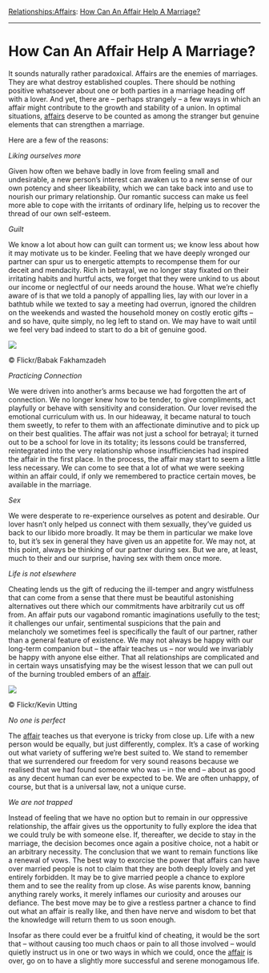 [Relationships:](https://www.theschooloflife.com/thebookoflife/category/relationships/)[Affairs](https://www.theschooloflife.com/thebookoflife/category/relationships/affairs/): [How Can An Affair Help A Marriage?](https://www.theschooloflife.com/thebookoflife/how-can-an-affair-help-a-marriage/)

* * *

# How Can An Affair Help A Marriage?

It sounds naturally rather paradoxical. Affairs are the enemies of marriages. They are what destroy established couples. There should be nothing positive whatsoever about one or both parties in a marriage heading off with a lover. And yet, there are – perhaps strangely – a few ways in which an affair might contribute to the growth and stability of a union. In optimal situations, [affairs](https://www.theschooloflife.com/shop/affairs-book-the-love-series/) deserve to be counted as among the stranger but genuine elements that can strengthen a marriage.

Here are a few of the reasons:

_Liking ourselves more_

Given how often we behave badly in love from feeling small and undesirable, a new person’s interest can awaken us to a new sense of our own potency and sheer likeability, which we can take back into and use to nourish our primary relationship. Our romantic success can make us feel more able to cope with the irritants of ordinary life, helping us to recover the thread of our own self-esteem.

_Guilt_

We know a lot about how can guilt can torment us; we know less about how it may motivate us to be kinder. Feeling that we have deeply wronged our partner can spur us to energetic attempts to recompense them for our deceit and mendacity. Rich in betrayal, we no longer stay fixated on their irritating habits and hurtful acts, we forget that they were unkind to us about our income or neglectful of our needs around the house. What we’re chiefly aware of is that we told a panoply of appalling lies, lay with our lover in a bathtub while we texted to say a meeting had overrun, ignored the children on the weekends and wasted the household money on costly erotic gifts – and so have, quite simply, no leg left to stand on. We may have to wait until we feel very bad indeed to start to do a bit of genuine good.

 ![](https://www.theschooloflife.com/thebookoflife/wp-content/uploads/2018/09/14133957031_e0cb126579_z.jpg)

© Flickr/Babak Fakhamzadeh

_Practicing Connection_

We were driven into another’s arms because we had forgotten the art of connection. We no longer knew how to be tender, to give compliments, act playfully or behave with sensitivity and consideration. Our lover revised the emotional curriculum with us. In our hideaway, it became natural to touch them sweetly, to refer to them with an affectionate diminutive and to pick up on their best qualities. The affair was not just a school for betrayal; it turned out to be a school for love in its totality; its lessons could be transferred, reintegrated into the very relationship whose insufficiencies had inspired the affair in the first place. In the process, the affair may start to seem a little less necessary. We can come to see that a lot of what we were seeking within an affair could, if only we remembered to practice certain moves, be available in the marriage.

_Sex_

We were desperate to re-experience ourselves as potent and desirable. Our lover hasn’t only helped us connect with them sexually, they’ve guided us back to our libido more broadly. It may be them in particular we make love to, but it’s sex in general they have given us an appetite for. We may not, at this point, always be thinking of our partner during sex. But we are, at least, much to their and our surprise, having sex with them once more.

_Life is not elsewhere_

Cheating lends us the gift of reducing the ill-temper and angry wistfulness that can come from a sense that there must be beautiful astonishing alternatives out there which our commitments have arbitrarily cut us off from. An affair puts our vagabond romantic imaginations usefully to the test; it challenges our unfair, sentimental suspicions that the pain and melancholy we sometimes feel is specifically the fault of our partner, rather than a general feature of existence. We may not always be happy with our long-term companion but – the affair teaches us – nor would we invariably be happy with anyone else either. That all relationships are complicated and in certain ways unsatisfying may be the wisest lesson that we can pull out of the burning troubled embers of an [affair](https://www.theschooloflife.com/shop/affairs-book-the-love-series/).

 ![](https://www.theschooloflife.com/thebookoflife/wp-content/uploads/2018/09/4197249608_eee0f2719c_z-2.jpg)

© Flickr/Kevin Utting

_No one is perfect_

The [affair](https://www.theschooloflife.com/shop/affairs-book-the-love-series/) teaches us that everyone is tricky from close up. Life with a new person would be equally, but just differently, complex. It’s a case of working out what variety of suffering we’re best suited to. We stand to remember that we surrendered our freedom for very sound reasons because we realised that we had found someone who was – in the end – about as good as any decent human can ever be expected to be. We are often unhappy, of course, but that is a universal law, not a unique curse.

_We are not trapped_

Instead of feeling that we have no option but to remain in our oppressive relationship, the affair gives us the opportunity to fully explore the idea that we could truly be with someone else. If, thereafter, we decide to stay in the marriage, the decision becomes once again a positive choice, not a habit or an arbitrary necessity. The conclusion that we want to remain functions like a renewal of vows. The best way to exorcise the power that affairs can have over married people is not to claim that they are both deeply lovely and yet entirely forbidden. It may be to give married people a chance to explore them and to see the reality from up close. As wise parents know, banning anything rarely works, it merely inflames our curiosity and arouses our defiance. The best move may be to give a restless partner a chance to find out what an affair is really like, and then have nerve and wisdom to bet that the knowledge will return them to us soon enough.

Insofar as there could ever be a fruitful kind of cheating, it would be the sort that – without causing too much chaos or pain to all those involved – would quietly instruct us in one or two ways in which we could, once the [affair](https://www.theschooloflife.com/shop/affairs-book-the-love-series/) is over, go on to have a slightly more successful and serene monogamous life.
